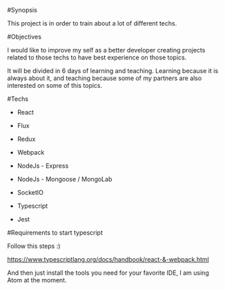 #Synopsis

This project is in order to train about a lot of different techs.

#Objectives

I would like to improve my self as a better developer creating projects related to those techs to have best experience on those topics.

It will be divided in 6 days of learning and teaching. Learning because it is always about it, and teaching because some of my partners are also interested on some of this topics.

#Techs

- React

- Flux

- Redux

- Webpack

- NodeJs - Express

- NodeJs - Mongoose / MongoLab

- SocketIO

- Typescript

- Jest

#Requirements to start typescript

Follow this steps :)

https://www.typescriptlang.org/docs/handbook/react-&-webpack.html

And then just install the tools you need for your favorite IDE, I am using Atom at the moment.
